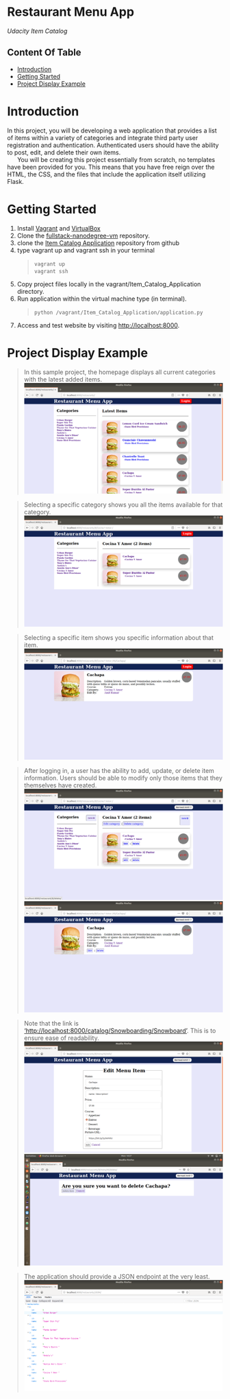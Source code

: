 # Restaurant Menu App
*Udacity Item Catalog*

## Content Of Table
* [Introduction](#introduction)
* [Getting Started](#getting-started)
* [Project Display Example](#project-display-example)

# Introduction
In this project, you will be developing a web application that provides a list of items within a variety of categories and integrate third party user registration and authentication. Authenticated users should have the ability to post, edit, and delete their own items.  
&nbsp;&nbsp;&nbsp;&nbsp;&nbsp;&nbsp;You will be creating this project essentially from scratch, no templates have been provided for you. This means that you have free reign over the HTML, the CSS, and the files that include the application itself utilizing Flask.

# Getting Started
1. Install [Vagrant](https://www.vagrantup.com/) and [VirtualBox](https://www.virtualbox.org/wiki/Download_Old_Builds_5_1)
2. Clone the [fullstack-nanodegree-vm](https://github.com/udacity/fullstack-nanodegree-vm) repository.
3. clone the [Item Catalog Application](https://github.com/Amit2197/Item_Catalog_Application) repository from github
4. type vagrant up and vagrant ssh in your terminal
    >`vagrant up`  
    `vagrant ssh`
5. Copy project files locally in the vagrant/Item_Catalog_Application directory.
6. Run application within the virtual machine type (in terminal).  
   >`python /vagrant/Item_Catalog_Application/application.py`
7. Access and test website by visiting [http://localhost:8000](http://localhost:8000).

# Project Display Example
>In this sample project, the homepage displays
 all current categories with the latest added items.
![Image of Yaktocat](static/image1.png)

>Selecting a specific category shows you
 all the items available for that category.
![Image of Yaktocat](static/image2.png)

>Selecting a specific item shows you specific
 information about that item.
![Image of Yaktocat](static/image3.png)

>After logging in, a user has the ability to add,
 update, or delete item information. Users should
  be able to modify only those items that they
   themselves have created.
![Image of Yaktocat](static/image4.png)
![Image of Yaktocat](static/image5.png)

>Note that the link is
 [‘http://localhost:8000/catalog/Snowboarding/Snowboard’](http://localhost:8000/catalog/Snowboarding/Snowboard).
  This is to ensure ease of readability.
![Image of Yaktocat](static/image6.png)
![Image of Yaktocat](static/image7.png)

>The application should provide a JSON endpoint at the very least.
![Image of Yaktocat](static/image8.png)
